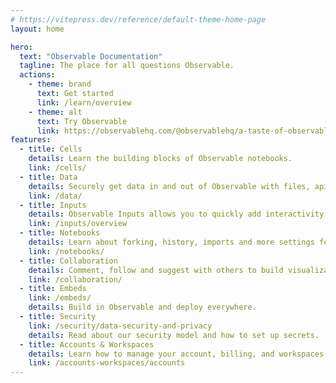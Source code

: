 ```yaml
---
# https://vitepress.dev/reference/default-theme-home-page
layout: home

hero:
  text: "Observable Documentation"
  tagline: The place for all questions Observable.
  actions:
    - theme: brand
      text: Get started
      link: /learn/overview
    - theme: alt
      text: Try Observable
      link: https://observablehq.com/@observablehq/a-taste-of-observable
features:
  - title: Cells
    details: Learn the building blocks of Observable notebooks.
    link: /cells/
  - title: Data
    details: Securely get data in and out of Observable with files, apis and databases.
    link: /data/
  - title: Inputs
    details: Observable Inputs allows you to quickly add interactivity to your analysis.
    link: /inputs/overview
  - title: Notebooks
    details: Learn about forking, history, imports and more settings for your Observable notebook.
    link: /notebooks/
  - title: Collaboration
    details: Comment, follow and suggest with others to build visualizations together.
    link: /collaboration/
  - title: Embeds
    link: /embeds/
    details: Build in Observable and deploy everywhere. 
  - title: Security
    link: /security/data-security-and-privacy
    details: Read about our security model and how to set up secrets.
  - title: Accounts & Workspaces
    details: Learn how to manage your account, billing, and workspaces.
    link: /accounts-workspaces/accounts
---
```



